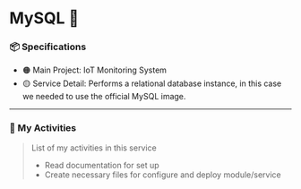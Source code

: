 # MySQL :ice_cube:

### :package: Specifications
- :orange_circle: Main Project: IoT Monitoring System
- :yellow_circle: Service Detail: Performs a relational database instance, in this case we needed to use the official MySQL image.

***

### :scroll: My Activities
> List of my activities in this service
> * Read documentation for set up 
> * Create necessary files for configure and deploy module/service  


